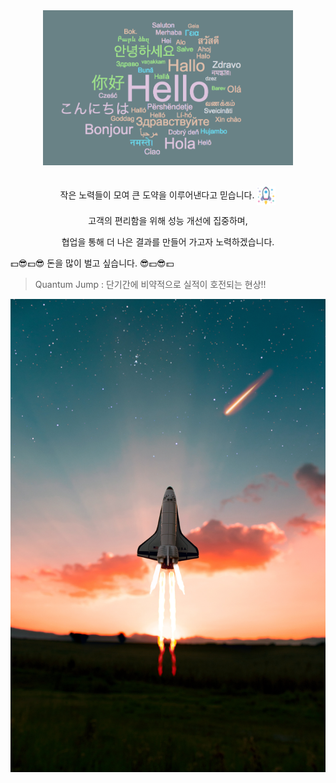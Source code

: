 <div align="center">
  <img src="./greeting.png" alt="Greeting Image" width="400">
</div>
<br>
<div align="center">
  <p>
    작은 노력들이 모여 큰 도약을 이루어낸다고 믿습니다. 
    <img src="./space.png" alt="Space Icon" style="width: 30px; height: 30px; vertical-align: middle;">
  </p>
  <p>고객의 편리함을 위해 성능 개선에 집중하며,</p>  
  <p>협업을 통해 더 나은 결과를 만들어 가고자 노력하겠습니다.</p>   
</div>


💵😎💵😎 돈을 많이 벌고 싶습니다. 😎💵😎💵


> Quantum Jump : 단기간에 비약적으로 실적이 호전되는 현상!! 

![image](./spaceship.jpg)










